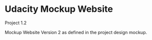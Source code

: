 Udacity Mockup Website
======================
Project 1.2

Mockup Website Version 2 as defined in the project design mockup. 

